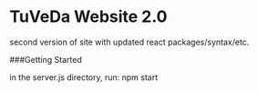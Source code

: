 # TuVeDa Website 2.0

second version of site with updated react packages/syntax/etc.

###Getting Started 

in the server.js directory, run: npm start
